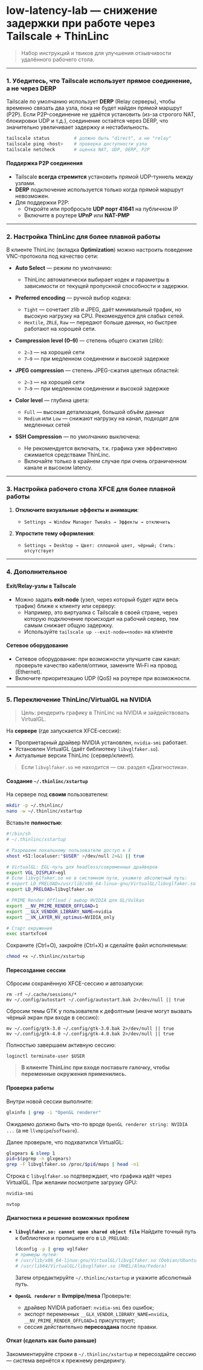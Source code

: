 # low-latency-lab — снижение задержки при работе через Tailscale + ThinLinc

> Набор инструкций и твиков для улучшения отзывчивости удалённого рабочего стола.

---

### 1. Убедитесь, что Tailscale использует **прямое соединение,** а не через **DERP**

Tailscale по умолчанию использует **DERP** (Relay серверы), чтобы временно связать два узла, пока не будет найден прямой маршрут (P2P). Если P2P-соединение не удаётся установить (из-за строгого NAT, блокировки UDP и т.д.), соединение остаётся через DERP, что значительно увеличивает задержку и нестабильность.

```bash
tailscale status         # должно быть "direct", а не "relay"
tailscale ping <host>    # проверка доступности узла
tailscale netcheck       # оценка NAT, UDP, DERP, P2P
```

#### Поддержка P2P соединения

- Tailscale **всегда стремится** установить прямой UDP-туннель между узлами.
- **DERP** подключение используется только когда прямой маршрут невозможен.
- Для поддержки P2P:
  - Откройте или пробросьте **UDP порт 41641** на публичном IP
  - Включите в роутере **UPnP** или **NAT-PMP**

---

### 2. Настройка ThinLinc для более плавной работы

В клиенте ThinLinc (вкладка **Optimization**) можно настроить поведение VNC-протокола под качество сети:

- **Auto Select** — режим по умолчанию:
  - ThinLinc автоматически выбирает кодек и параметры в зависимости от текущей пропускной способности и задержки.

- **Preferred encoding** — ручной выбор кодека:
  - `Tight` — сочетает zlib и JPEG, даёт минимальный трафик, но высокую нагрузку на CPU. Рекомендуется для слабых сетей.
  - `Hextile`, `ZRLE`, `Raw` — передают больше данных, но быстрее работают на хорошей сети.

- **Compression level (0–9)** — степень общего сжатия (zlib):
  - `2–3` — на хорошей сети
  - `7–9` — при медленном соединении и высокой задержке

- **JPEG compression** — степень JPEG-сжатия цветных областей:
  - `2–3` — на хорошей сети
  - `7–9` — при медленном соединении и высокой задержке

- **Color level** — глубина цвета:
  - `Full` — высокая детализация, большой объём данных
  - `Medium` или `Low` — снижают нагрузку на канал, подходят для медленных сетей

- **SSH Compression** — по умолчанию выключена:
  - Не рекомендуется включать, т.к. графика уже эффективно сжимается средствами ThinLinc.
  - Включайте только в крайнем случае при очень ограниченном канале и высоком latency.

---

### 3. Настройка рабочего стола XFCE для более плавной работы

1. **Отключите визуальные эффекты и анимации**:

   - `Settings → Window Manager Tweaks → Эффекты → отключить`

2. **Упростите тему оформления**:

   - `Settings → Desktop → Цвет: сплошной цвет, чёрный; Стиль: отсутствует`

---

### 4. Дополнительное

#### Exit/Relay-узлы в Tailscale

- Можно задать **exit-node** (узел, через который будет идти весь трафик) ближе к клиенту или серверу:
  - Например, это виртуалка с Tailscale в своей стране, через которую подключение происходит на рабочий сервер, тем самым снижает общую задержку.
  - Используйте `tailscale up --exit-node=<node>` на клиенте

#### Сетевое оборудование

- Сетевое оборудование: при возможности улучшите сам канал: проверьте качество кабеля/оптики, замените Wi‑Fi на провод (Ethernet).
- Включите приоритезацию UDP (QoS) на роутере при возможности.

---

### 5. Переключение ThinLinc/VirtualGL на NVIDIA

> Цель: рендерить графику в ThinLinc на NVIDIA и зайдействовать VirtualGL.

На **сервере** (где запускается XFCE‑сессия):

* Проприетарный драйвер NVIDIA установлен, `nvidia-smi` работает.
* Установлен VirtualGL (даёт библиотеку `libvglfaker.so`).
* Актуальные версии ThinLinc (сервер/клиент).

> Если `libvglfaker.so` не находится — см. раздел «Диагностика».

#### Создание `~/.thinlinc/xstartup`

На сервере под **своим** пользователем:

```bash
mkdir -p ~/.thinlinc/
nano -w ~/.thinlinc/xstartup
```

Вставьте **полностью**:

```sh
#!/bin/sh
# ~/.thinlinc/xstartup

# Разрешаем локальному пользователю доступ к X
xhost +SI:localuser:"$USER" >/dev/null 2>&1 || true

# VirtualGL: EGL‑путь для headless/современных драйверов
export VGL_DISPLAY=egl
# Если libvglfaker.so не в системном пути, укажите абсолютный путь:
# export LD_PRELOAD=/usr/lib/x86_64-linux-gnu/VirtualGL/libvglfaker.so
export LD_PRELOAD=libvglfaker.so

# PRIME Render Offload / выбор NVIDIA для GL/Vulkan
export __NV_PRIME_RENDER_OFFLOAD=1
export __GLX_VENDOR_LIBRARY_NAME=nvidia
export __VK_LAYER_NV_optimus=NVIDIA_only

# Старт окружения
exec startxfce4
```

Сохраните (Ctrl+O), закройте (Ctrl+X) и сделайте файл исполняемым:

```bash
chmod +x ~/.thinlinc/xstartup
```

#### Пересоздание сессии

Сбросим сохранённую XFCE-сессию и автозапуски:

```
rm -rf ~/.cache/sessions/*
mv ~/.config/autostart ~/.config/autostart.bak 2>/dev/null || true
```

Сбросим темы GTK у пользователя к дефолтным (иначе могут вызвать чёрный экран при входе в сессию):

```
mv ~/.config/gtk-3.0 ~/.config/gtk-3.0.bak 2>/dev/null || true
mv ~/.config/gtk-4.0 ~/.config/gtk-4.0.bak 2>/dev/null || true
```

Полностью завершаем активную сессию:

```
loginctl terminate-user $USER
```

> **В клиенте ThinLinc при входе поставьте галочку, чтобы переменные окружения применились.**

#### Проверка работы

Внутри новой сессии выполните:

```bash
glxinfo | grep -i "OpenGL renderer"
```

Ожидаемо должно быть что-то вроде `OpenGL renderer string: NVIDIA ...` (а не `llvmpipe`/`software`).

Далее проверьте, что подхватился VirtualGL:

```bash
glxgears & sleep 1
pid=$(pgrep -n glxgears)
grep -F libvglfaker.so /proc/$pid/maps | head -n1
```

Строка с `libvglfaker.so` подтверждает, что графика идёт через VirtualGL. При желании посмотрите загрузку GPU:

```bash
nvidia-smi
```
```bash
nvtop
```

#### Диагностика и решение возможных проблем

* **`libvglfaker.so: cannot open shared object file`**
  Найдите точный путь к библиотеке и пропишите его в `LD_PRELOAD`:

  ```bash
  ldconfig -p | grep vglfaker
  # примеры путей:
  # /usr/lib/x86_64-linux-gnu/VirtualGL/libvglfaker.so (Debian/Ubuntu)
  # /usr/lib64/VirtualGL/libvglfaker.so (RHEL/Alma/Fedora)
  ```

  Затем отредактируйте `~/.thinlinc/xstartup` и укажите абсолютный путь.

* **`OpenGL renderer` = llvmpipe/mesa**
  Проверьте:

  * драйвер NVIDIA работает: `nvidia-smi` без ошибок;
  * экспорт переменных `__GLX_VENDOR_LIBRARY_NAME=nvidia`, `__NV_PRIME_RENDER_OFFLOAD=1` присутствует;
  * сессия действительно **пересоздана** после правки.

#### Откат (сделать как было раньше)

Закомментируйте строки в `~/.thinlinc/xstartup` и пересоздайте сессию — система вернётся к прежнему рендерингу.
